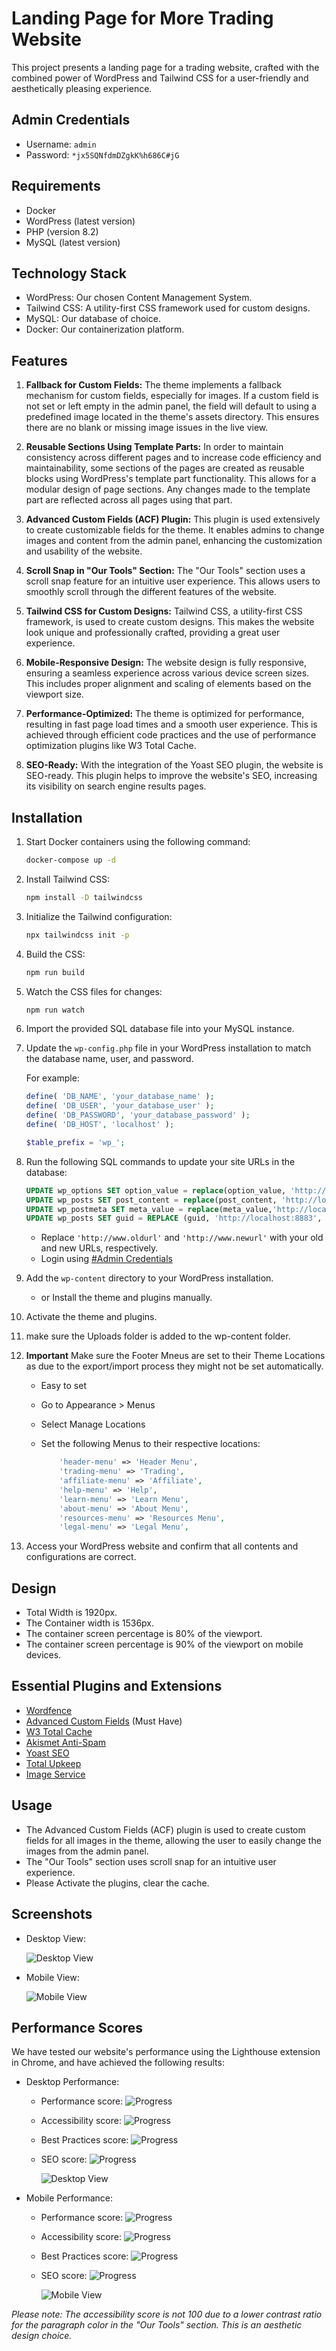 # Landing Page for More Trading Website

This project presents a landing page for a trading website, crafted with the combined power of WordPress and Tailwind CSS for a user-friendly and aesthetically pleasing experience.

## Admin Credentials

- Username: `admin`
- Password: `*jx5SQNfdmDZgkK%h686C#jG`

## Requirements

- Docker
- WordPress (latest version)
- PHP (version 8.2)
- MySQL (latest version)

## Technology Stack

- WordPress: Our chosen Content Management System.
- Tailwind CSS: A utility-first CSS framework used for custom designs.
- MySQL: Our database of choice.
- Docker: Our containerization platform.

## Features

1. **Fallback for Custom Fields:** The theme implements a fallback mechanism for custom fields, especially for images. If a custom field is not set or left empty in the admin panel, the field will default to using a predefined image located in the theme's assets directory. This ensures there are no blank or missing image issues in the live view.

2. **Reusable Sections Using Template Parts:** In order to maintain consistency across different pages and to increase code efficiency and maintainability, some sections of the pages are created as reusable blocks using WordPress's template part functionality. This allows for a modular design of page sections. Any changes made to the template part are reflected across all pages using that part.

3. **Advanced Custom Fields (ACF) Plugin:** This plugin is used extensively to create customizable fields for the theme. It enables admins to change images and content from the admin panel, enhancing the customization and usability of the website.

4. **Scroll Snap in "Our Tools" Section:** The "Our Tools" section uses a scroll snap feature for an intuitive user experience. This allows users to smoothly scroll through the different features of the website.

5. **Tailwind CSS for Custom Designs:** Tailwind CSS, a utility-first CSS framework, is used to create custom designs. This makes the website look unique and professionally crafted, providing a great user experience.

6. **Mobile-Responsive Design:** The website design is fully responsive, ensuring a seamless experience across various device screen sizes. This includes proper alignment and scaling of elements based on the viewport size.

7. **Performance-Optimized:** The theme is optimized for performance, resulting in fast page load times and a smooth user experience. This is achieved through efficient code practices and the use of performance optimization plugins like W3 Total Cache.

8. **SEO-Ready:** With the integration of the Yoast SEO plugin, the website is SEO-ready. This plugin helps to improve the website's SEO, increasing its visibility on search engine results pages.

## Installation

1. Start Docker containers using the following command:

    ```bash
    docker-compose up -d 
    ```

2. Install Tailwind CSS:

    ```bash
    npm install -D tailwindcss 
    ```

3. Initialize the Tailwind configuration:

    ```bash
    npx tailwindcss init -p 
    ```

4. Build the CSS:

    ```bash
    npm run build 
    ```

5. Watch the CSS files for changes:

    ```bash
    npm run watch 
    ```

6. Import the provided SQL database file into your MySQL instance.

7. Update the `wp-config.php` file in your WordPress installation to match the database name, user, and password.

    For example:

    ```php
    define( 'DB_NAME', 'your_database_name' );
    define( 'DB_USER', 'your_database_user' );
    define( 'DB_PASSWORD', 'your_database_password' );
    define( 'DB_HOST', 'localhost' );

    $table_prefix = 'wp_';

    ```

8. Run the following SQL commands to update your site URLs in the database:

    ```sql
    UPDATE wp_options SET option_value = replace(option_value, 'http://localhost:8883', 'http://www.newurl') WHERE option_name = 'home' OR option_name = 'siteurl';
    UPDATE wp_posts SET post_content = replace(post_content, 'http://localhost:8883', 'http://www.newurl');
    UPDATE wp_postmeta SET meta_value = replace(meta_value,'http://localhost:8883','http://www.newurl');
    UPDATE wp_posts SET guid = REPLACE (guid, 'http://localhost:8883', 'http://www.newurl');

    ```

    - Replace `'http://www.oldurl'` and `'http://www.newurl'` with your old and new URLs, respectively.
    - Login using [#Admin Credentials](#admin-credentials)

9. Add the `wp-content` directory to your WordPress installation.
    - or Install the theme and plugins manually.
10. Activate the theme and plugins.
11. make sure the Uploads folder is added to the wp-content folder.
12. **Important** Make sure the Footer Mneus are set to their Theme Locations as due to the export/import process they might not be set automatically.
    - Easy to set
    - Go to Appearance > Menus
    - Select Manage Locations
    - Set the following Menus to their respective locations:

        ```php
            'header-menu' => 'Header Menu',
            'trading-menu' => 'Trading',
            'affiliate-menu' => 'Affiliate',
            'help-menu' => 'Help',
            'learn-menu' => 'Learn Menu',
            'about-menu' => 'About Menu',
            'resources-menu' => 'Resources Menu',
            'legal-menu' => 'Legal Menu',
        ```

13. Access your WordPress website and confirm that all contents and configurations are correct.

## Design

- Total Width is 1920px.
- The Container width is 1536px.
- The container screen percentage is 80% of the viewport.
- The container screen percentage is 90% of the viewport on mobile devices.

## Essential Plugins and Extensions

- [Wordfence](https://wordpress.org/plugins/wordfence/)
- [Advanced Custom Fields](https://wordpress.org/plugins/advanced-custom-fields/) (Must Have)
- [W3 Total Cache](https://wordpress.org/plugins/w3-total-cache/)
- [Akismet Anti-Spam](https://wordpress.org/plugins/akismet/)
- [Yoast SEO](https://wordpress.org/plugins/wordpress-seo/)
- [Total Upkeep](https://wordpress.org/plugins/total-upkeep/)
- [Image Service](https://www.boldgrid.com/w3-total-cache/)

## Usage

- The Advanced Custom Fields (ACF) plugin is used to create custom fields for all images in the theme, allowing the user to easily change the images from the admin panel.
- The "Our Tools" section uses scroll snap for an intuitive user experience.
- Please Activate the plugins, clear the cache.

## Screenshots

- Desktop View:

  ![Desktop View](./screenshots/desktop.png)

- Mobile View:

  ![Mobile View](./screenshots/mobile.png)

## Performance Scores

We have tested our website's performance using the Lighthouse extension in Chrome, and have achieved the following results:

- Desktop Performance:
  - Performance score: ![Progress](https://progress-bar.dev/100)
  - Accessibility score: ![Progress](https://progress-bar.dev/94)
  - Best Practices score: ![Progress](https://progress-bar.dev/100)
  - SEO score: ![Progress](https://progress-bar.dev/100)
  
    ![Desktop View](./screenshots/performance-desktop.png)

- Mobile Performance:
  - Performance score: ![Progress](https://progress-bar.dev/100)
  - Accessibility score: ![Progress](https://progress-bar.dev/97)
  - Best Practices score: ![Progress](https://progress-bar.dev/100)
  - SEO score: ![Progress](https://progress-bar.dev/100)

    ![Mobile View](./screenshots/performance-mobile.png)

*Please note: The accessibility score is not 100 due to a lower contrast ratio for the paragraph color in the "Our Tools" section. This is an aesthetic design choice.*
